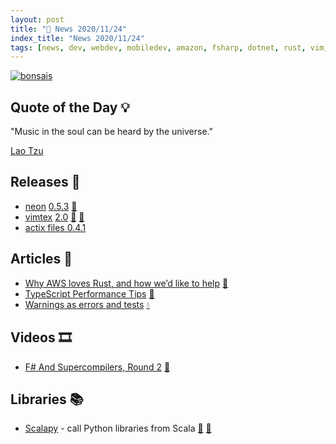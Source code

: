 ```yaml
---
layout: post
title: "📜 News 2020/11/24"
index_title: "News 2020/11/24"
tags: [news, dev, webdev, mobiledev, amazon, fsharp, dotnet, rust, vim, neovim, scala, python]
---
```


<a href="https://daily-tech-news.github.io/2020/11/24/news.html">
  <img src="https://user-images.githubusercontent.com/430272/100178665-203fae00-2eb3-11eb-97e8-9b1eaeac1207.jpg"
     alt="bonsais"
     class="image">
</a>

## Quote of the Day 💡

"Music in the soul can be heard by the universe."

[Lao Tzu](https://en.wikipedia.org/wiki/Laozi)

## Releases 🥳

- [neon](https://github.com/neon-bindings/neon) [0.5.3](https://github.com/neon-bindings/neon/releases/tag/0.5.3) [🦀](https://www.rust-lang.org "#rust")
- [vimtex](https://github.com/lervag/vimtex) [2.0](https://github.com/lervag/vimtex/releases/tag/v2.0) [🍃](https://www.vim.org "#vim") [🍃](https://neovim.io "#neovim")
- [actix files 0.4.1](https://github.com/actix/actix-web/releases/tag/files-v0.4.1)

## Articles 📜

- [Why AWS loves Rust, and how we’d like to help](https://aws.amazon.com/pt/blogs/opensource/why-aws-loves-rust-and-how-wed-like-to-help/) [🦀](https://www.rust-lang.org "#rust")
- [TypeScript Performance Tips](https://github.com/microsoft/TypeScript/wiki/Performance) [🔷](https://www.typescriptlang.org "#typescript")
- [Warnings as errors and tests](https://dashbit.co/blog/tests-with-warnings-as-errors) [💧](https://elixir-lang.org "#elixirlang")

## Videos 🎞

- [F# And Supercompilers, Round 2](https://danielbmarkham.locals.com/post/248703/f-and-supercompilers-round-2) [🔷](https://fsharp.org "#fsharp #dotnet")

## Libraries 📚

- [Scalapy](https://scalapy.dev) - call Python libraries from Scala [🐍](https://www.python.org "#python") [💈](https://www.scala-lang.org "#scala")

